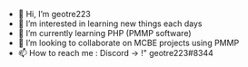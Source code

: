 - 👋 Hi, I’m geotre223
- 👀 I’m interested in learning new things each days
- 🌱 I’m currently learning PHP (PMMP software)
- 💞️ I’m looking to collaborate on MCBE projects using PMMP
- 📫 How to reach me : Discord -> !" geotre223#8344
